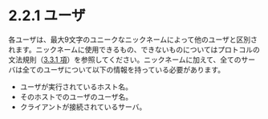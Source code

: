 # 2.2.1 ユーザ

各ユーザは、最大9文字のユニークなニックネームによって他のユーザと区別されます。ニックネームに使用できるもの、できないものについてはプロトコルの文法規則（[3.3.1 項](../the-irc-server-specification/message-format-in-augmented-bnf.md)）を参照してください。ニックネームに加えて、全てのサーバは全てのユーザについて以下の情報を持っている必要があります。
- ユーザが実行されているホスト名。
- そのホストでのユーザのユーザ名。
- クライアントが接続されているサーバ。
